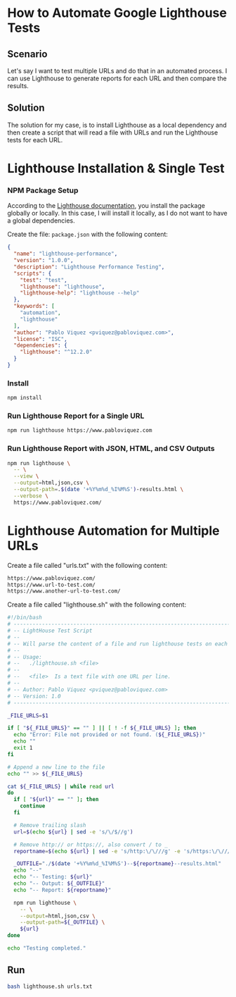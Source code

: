 # How to Automate Google Lighthouse Tests

## Scenario
Let's say I want to test multiple URLs and do that in an automated process. I can use Lighthouse to generate reports for each URL and then compare the results.

## Solution
The solution for my case, is to install Lighthouse as a local dependency and then create a script that will read a file with URLs and run the Lighthouse tests for each URL.


# Lighthouse Installation & Single Test

### NPM Package Setup
According to the [Lighthouse documentation](https://developer.chrome.com/docs/lighthouse/overview), you install the package globally or locally. In this case, I will install it locally, as I do not want to have a global dependencies.

Create the file: `package.json` with the following content:
```json
{
  "name": "lighthouse-performance",
  "version": "1.0.0",
  "description": "Lighthouse Performance Testing",
  "scripts": {
    "test": "test",
    "lighthouse": "lighthouse",
    "lighthouse-help": "lighthouse --help"
  },
  "keywords": [
    "automation",
    "lighthouse"
  ],
  "author": "Pablo Viquez <pviquez@pabloviquez.com>",
  "license": "ISC",
  "dependencies": {
    "lighthouse": "^12.2.0"
  }
}
```

### Install
```bash
npm install
```

### Run Lighthouse Report for a Single URL
```bash
npm run lighthouse https://www.pabloviquez.com
```

### Run Lighthouse Report with JSON, HTML, and CSV Outputs
```bash
npm run lighthouse \
  -- \
  --view \
  --output=html,json,csv \
  --output-path=.$(date '+%Y%m%d_%I%M%S')-results.html \
  --verbose \
  https://www.pabloviquez.com/
```

# Lighthouse Automation for Multiple URLs

Create a file called "urls.txt" with the following content:
```txt
https://www.pabloviquez.com/
https://www.url-to-test.com/
https://www.another-url-to-test.com/
```

Create a file called "lighthouse.sh" with the following content:
```bash
#!/bin/bash
# ---------------------------------------------------------------------------------------------
# -- LightHouse Test Script
# --
# -- Will parse the content of a file and run lighthouse tests on each URL.
# --
# -- Usage:
# --   ./lighthouse.sh <file>
# --
# --   <file>  Is a text file with one URL per line.
# --
# -- Author: Pablo Viquez <pviquez@pabloviquez.com>
# -- Version: 1.0
# ---------------------------------------------------------------------------------------------

_FILE_URLS=$1

if [ "${_FILE_URLS}" == "" ] || [ ! -f ${_FILE_URLS} ]; then
  echo "Error: File not provided or not found. (${_FILE_URLS})"
  echo ""
  exit 1
fi

# Append a new line to the file
echo "" >> ${_FILE_URLS}

cat ${_FILE_URLS} | while read url
do
  if [ "${url}" == "" ]; then
    continue
  fi

  # Remove trailing slash
  url=$(echo ${url} | sed -e 's/\/$//g')

  # Remove http:// or https://, also convert / to _
  reportname=$(echo ${url} | sed -e 's/http:\/\///g' -e 's/https:\/\///g' -e 's/\//_/g')

  _OUTFILE="./$(date '+%Y%m%d_%I%M%S')--${reportname}--results.html"
  echo "--"
  echo "-- Testing: ${url}"
  echo "-- Output: ${_OUTFILE}"
  echo "-- Report: ${reportname}"

  npm run lighthouse \
    -- \
    --output=html,json,csv \
    --output-path=${_OUTFILE} \
    ${url}
done

echo "Testing completed."
```

## Run
```bash
bash lighthouse.sh urls.txt
```